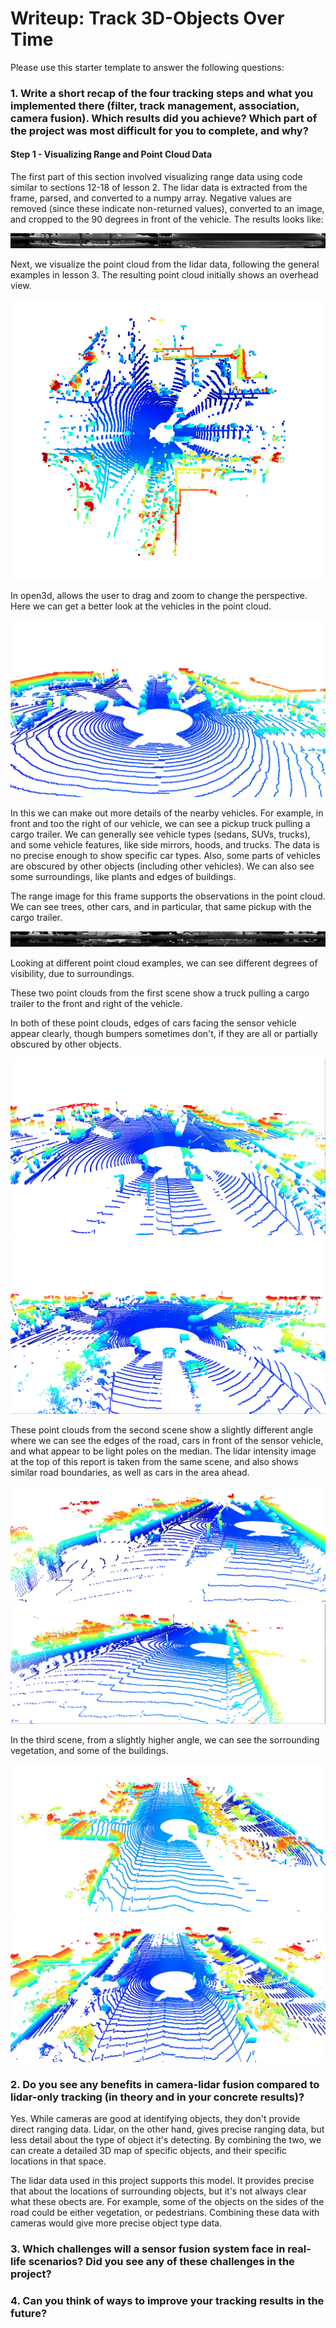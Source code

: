 # Writeup: Track 3D-Objects Over Time

Please use this starter template to answer the following questions:

### 1. Write a short recap of the four tracking steps and what you implemented there (filter, track management, association, camera fusion). Which results did you achieve? Which part of the project was most difficult for you to complete, and why?

#### Step 1 - Visualizing Range and Point Cloud Data

The first part of this section involved visualizing range data using code similar to sections 12-18 of lesson 2. The lidar data is extracted from the frame, parsed, and converted to a numpy array. Negative values are removed (since these indicate non-returned values), converted to an image, and cropped to the 90 degrees in front of the vehicle. The results looks like:

<img src="./img/range_image.png">

Next, we visualize the point cloud from the lidar data, following the general examples in lesson 3. The resulting point cloud initially shows an overhead view.

<img src="./img/PCL_overhead.png">

In open3d, allows the user to drag and zoom to change the perspective. Here we can get a better look at the vehicles in the point cloud.

<img src="./img/PCL_1.png">

In this we can make out more details of the nearby vehicles. For example, in front and too the right of our vehicle, we can see a pickup truck pulling a cargo trailer. We can generally see vehicle types (sedans, SUVs, trucks), and some vehicle features, like side mirrors, hoods, and trucks. The data is no precise enough to show specific car types. Also, some parts of vehicles are obscured by other objects (including other vehicles). We can also see some surroundings, like plants and edges of buildings.

The range image for this frame supports the observations in the point cloud. We can see trees, other cars, and in particular, that same pickup with the cargo trailer.

<img src="./img/range_image_2.png">

Looking at different point cloud examples, we can see different degrees of visibility, due to surroundings.

These two point clouds from the first scene show a truck pulling a cargo trailer to the front and right of the vehicle.

In both of these point clouds, edges of cars facing the sensor vehicle appear clearly, though bumpers sometimes don't, if they are all or partially obscured by other objects.

<img src="./img/example_1.png">

<img src="./img/example_2.png">

These point clouds from the second scene show a slightly different angle where we can see the edges of the road, cars in front of the sensor vehicle, and what appear to be light poles on the median. The lidar intensity image at the top of this report is taken from the same scene, and also shows similar road boundaries, as well as cars in the area ahead.

<img src="./img/example_3.png">

<img src="./img/example_4.png">

In the third scene, from a slightly higher angle, we can see the sorrounding vegetation, and some of the buildings.

<img src="./img/example_5.png">

<img src="./img/example_6.png">

### 2. Do you see any benefits in camera-lidar fusion compared to lidar-only tracking (in theory and in your concrete results)? 

Yes. While cameras are good at identifying objects, they don't provide direct ranging data. Lidar, on the other hand, gives precise ranging data, but less detail about the type of object it's detecting. By combining the two, we can create a detailed 3D map of specific objects, and their specific locations in that space. 

The lidar data used in this project supports this model. It provides precise that about the locations of surrounding objects, but it's not always clear what these obects are. For example, some of the objects on the sides of the road could be either vegetation, or pedestrians. Combining these data with cameras would give more precise object type data.

### 3. Which challenges will a sensor fusion system face in real-life scenarios? Did you see any of these challenges in the project?



### 4. Can you think of ways to improve your tracking results in the future?

